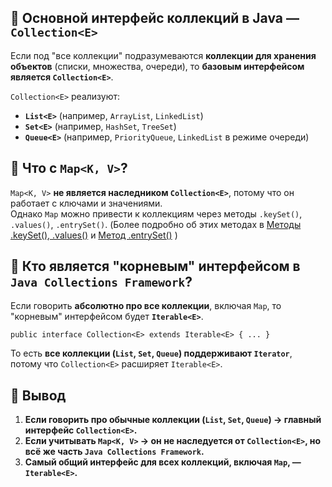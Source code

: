 ## 🔹 **Основной интерфейс коллекций в Java — `Collection<E>`**

Если под "все коллекции" подразумеваются **коллекции для хранения объектов** (списки, множества, очереди), то **базовым интерфейсом является `Collection<E>`**.

`Collection<E>` реализуют:

- **`List<E>`** (например, `ArrayList`, `LinkedList`)
- **`Set<E>`** (например, `HashSet`, `TreeSet`)
- **`Queue<E>`** (например, `PriorityQueue`, `LinkedList` в режиме очереди)
## 🔹 **Что с `Map<K, V>`?**

`Map<K, V>` **не является наследником `Collection<E>`**, потому что он работает с ключами и значениями.  
Однако `Map` можно привести к коллекциям через методы `.keySet()`, `.values()`, `.entrySet()`. 
(Более подробно об этих методах в [Методы .keySet(), .values()](Методы%20.keySet(),%20.values().md) и [Метод .entrySet()](Метод%20.entrySet().md) )
## 🔹 **Кто является "корневым" интерфейсом в `Java Collections Framework`?**

Если говорить **абсолютно про все коллекции**, включая `Map`, то "корневым" интерфейсом будет **`Iterable<E>`**.

`public interface Collection<E> extends Iterable<E> { ... }`

То есть **все коллекции (`List`, `Set`, `Queue`) поддерживают `Iterator`**, потому что `Collection<E>` расширяет `Iterable<E>`.
## 🚀 **Вывод**

1. **Если говорить про обычные коллекции (`List`, `Set`, `Queue`) → главный интерфейс `Collection<E>`.**  
2. **Если учитывать `Map<K, V>` → он не наследуется от `Collection<E>`, но всё же часть `Java Collections Framework`.**  
3. **Самый общий интерфейс для всех коллекций, включая `Map`, — `Iterable<E>`.**
